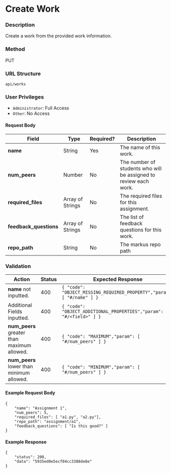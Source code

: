 Create Work
===
### Description
Create a work from the provided work information.

### Method
PUT

### URL Structure
`api/works`

### User Privileges
* `Administrator`: Full Access
* `Other`: No Access

#### Request Body
| Field                  | Type             | Required? | Description                                                      |
|------------------------|------------------|-----------|------------------------------------------------------------------|
| **name**               | String           | Yes       | The name of this work.                                           |
| **num_peers**          | Number           | No        | The number of students who will be assigned to review each work. |
| **required_files**     | Array of Strings | No        | The required files for this assignment.                          |
| **feedback_questions** | Array of Strings | No        | The list of feedback questions for this work.                    |
| **repo_path**          | String           | No        | The markus repo path                                             |


### Validation
| Action                                      | Status | Expected Response                                                         |
|---------------------------------------------|--------|---------------------------------------------------------------------------|
| **name** not inputted.                      | 400    | `{ "code": "OBJECT_MISSING_REQUIRED_PROPERTY","param": [ "#/name" ] }`    |
| Additional Fields inputted.                 | 400    | `{ "code": "OBJECT_ADDITIONAL_PROPERTIES","param": [ "#/<field>" ] }`     |
| **num_peers** greater than maximum allowed. | 400    | `{ "code": "MAXIMUM","param": [ "#/num_peers" ] }`                        |
| **num_peers** lower than minimum allowed.   | 400    | `{ "code": "MINIMUM","param": [ "#/num_peers" ] }`                        |

#### Example Request Body
```
{
    "name": "Assignment 1",
    "num_peers": 5,
    "required_files": [ "a1.py", "a2.py"],
    "repo_path": "assignment/a1",
    "feedback_questions": [ "Is this good?" ]
}
```

#### Example Response
```
{
    "status": 200,
    "data": "5935ed0e5ecf04cc3388de8e"
}
```